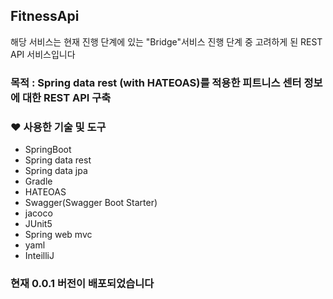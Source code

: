 ## FitnessApi

해당 서비스는 현재 진행 단계에 있는 "Bridge"서비스 진행 단계 중 고려하게 된
REST API 서비스입니다

### 목적 : Spring data rest (with HATEOAS)를 적용한 피트니스 센터 정보에 대한 REST API 구축

### ❤ 사용한 기술 및 도구

- SpringBoot
- Spring data rest
- Spring data jpa
- Gradle
- HATEOAS
- Swagger(Swagger Boot Starter)
- jacoco
- JUnit5
- Spring web mvc
- yaml
- InteilliJ

### 현재 0.0.1 버전이 배포되었습니다